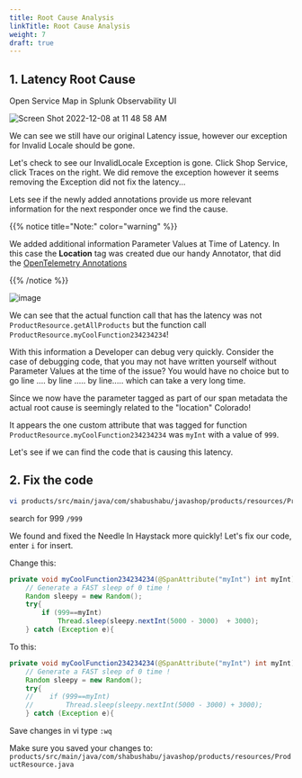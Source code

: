 ```yaml
---
title: Root Cause Analysis
linkTitle: Root Cause Analysis
weight: 7
draft: true
---
```


## 1. Latency Root Cause

Open Service Map in Splunk Observability UI

![Screen Shot 2022-12-08 at 11 48 58 AM](https://user-images.githubusercontent.com/32849847/206542093-f97b37ce-7e58-45bc-a281-5a388d60617e.png)

We can see we still have our original Latency issue, however our exception for Invalid Locale should be gone.

Let's check to see our InvalidLocale Exception is gone. Click Shop Service, click Traces on the right. We did remove the exception however it seems removing the Exception did not fix the latency...

Lets see if the newly added annotations provide us more relevant information for the next responder once we find the cause.

{{% notice title="Note:" color="warning" %}}

We added additional information Parameter Values at Time of Latency. In this case the **Location** tag was created due our handy Annotator, that did the [OpenTelemetry Annotations](https://opentelemetry.io/docs/instrumentation/java/automatic/annotations/)

{{% /notice %}}

![image](https://user-images.githubusercontent.com/32849847/213582624-66466a19-00fa-4dda-acd0-f6970d594ba1.png)

We can see that the actual function call that has the latency was not `ProductResource.getAllProducts` but the function call `ProductResource.myCoolFunction234234234`!

With this information a Developer can debug very quickly. Consider the case of debugging code, that you may not have written yourself without Parameter Values at the time of the issue? You would have no choice but to go line .... by line ..... by line..... which can take a very long time.

Since we now have the parameter tagged as part of our span metadata the actual root cause is seemingly related to the "location" Colorado!

It appears the one custom attribute that was tagged for function `ProductResource.myCoolFunction234234234` was `myInt` with a value of `999`.

Let's see if we can find the code that is causing this latency.

## 2. Fix the code

``` bash
vi products/src/main/java/com/shabushabu/javashop/products/resources/ProductResource.java
```

search for 999 `/999`

We found and fixed the Needle In Haystack more quickly! Let's fix our code, enter `i` for insert.

Change this:

``` java
private void myCoolFunction234234234(@SpanAttribute("myInt") int myInt) {
    // Generate a FAST sleep of 0 time !
    Random sleepy = new Random();
    try{
        if (999==myInt)
            Thread.sleep(sleepy.nextInt(5000 - 3000)  + 3000);
    } catch (Exception e){
```

To this:

``` java
private void myCoolFunction234234234(@SpanAttribute("myInt") int myInt) {
    // Generate a FAST sleep of 0 time !
    Random sleepy = new Random();
    try{
    //    if (999==myInt)
    //        Thread.sleep(sleepy.nextInt(5000 - 3000) + 3000);
    } catch (Exception e){
```

Save changes in vi type `:wq`

Make sure you saved your changes to: `products/src/main/java/com/shabushabu/javashop/products/resources/ProductResource.java`
